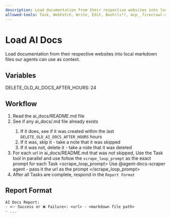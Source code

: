 ```yaml
---
description: Load documentation from their respective websites into local markdown files our agents can use as context.
allowed-tools: Task, WebFetch, Write, Edit, Bash(ls*), mcp__firecrawl-mcp__firecrawl_scrape
---
```


# Load AI Docs

Load documentation from their respective websites into local markdown files our agents can use as context.

## Variables

DELETE_OLD_AI_DOCS_AFTER_HOURS: 24

## Workflow

1. Read the ai_docs/README.md file
2. See if any ai_docs/<some-filename>.md file already exists
   1. If it does, see if it was created within the last `DELETE_OLD_AI_DOCS_AFTER_HOURS` hours
   2. If it was, skip it - take a note that it was skipped
   3. If it was not, delete it - take a note that it was deleted
3. For each url in ai_docs/README.md that was not skipped, Use the Task tool in parallel and use follow the
   `scrape_loop_prompt` as the exact prompt for each Task
   <scrape_loop_prompt>
   Use @agent-docs-scraper agent - pass it the url as the prompt
   </scrape_loop_prompt>
4. After all Tasks are complete, respond in the `Report Format`

## Report Format

```
AI Docs Report:
- <✅ Success or ❌ Failure>: <url> - <markdown file path>
- ...
```
